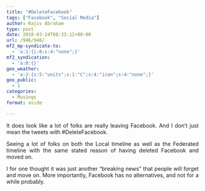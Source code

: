 ```yaml
---
title: "#DeleteFacebook"
tags: ["Facebook", "Social Media"]
author: Rajiv Abraham
type: post
date: 2018-03-24T08:33:12+00:00
url: /946/946/
mf2_mp-syndicate-to:
  - 'a:1:{i:0;s:4:"none";}'
mf2_syndication:
  - 'a:0:{}'
geo_weather:
  - 'a:2:{s:5:"units";s:1:"C";s:4:"icon";s:4:"none";}'
geo_public:
  - 1
categories:
  - Musings
format: aside

---
```

<p style="text-align: justify;">
  It does look like a lot of folks are really leaving Facebook. And I don&#8217;t just mean the tweets with #DeleteFacebook.
</p>

<p style="text-align: justify;">
  Seeing a lot of folks on both the Local timeline as well as the Federated timeline with the same stated reason of having deleted Facebook and moved on.
</p>

<p style="text-align: justify;">
  I for one thought it was just another &#8220;breaking news&#8221; that people will forget and move on. More importantly, Facebook has no alternatives, and not for a while probably.
</p>
